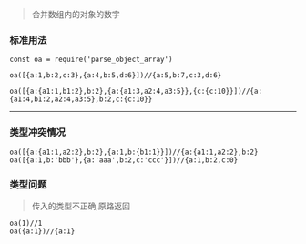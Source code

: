 > 合并数组内的对象的数字

### 标准用法

```
const oa = require('parse_object_array')

oa([{a:1,b:2,c:3},{a:4,b:5,d:6}])//{a:5,b:7,c:3,d:6}

oa([{a:{a1:1,b1:2},b:2},{a:{a1:3,a2:4,a3:5}},{c:{c:10}}])//{a:{a1:4,b1:2,a2:4,a3:5},b:2,c:{c:10}}

```
---
### 类型冲突情况
```
oa([{a:{a1:1,a2:2},b:2},{a:1,b:{b1:1}}])//{a:{a1:1,a2:2},b:2}
oa([{a:1,b:'bbb'},{a:'aaa',b:2,c:'ccc'}])//{a:1,b:2,c:0}
```

### 类型问题
> 传入的类型不正确,原路返回
```
oa(1)//1
oa({a:1})//{a:1}
```
